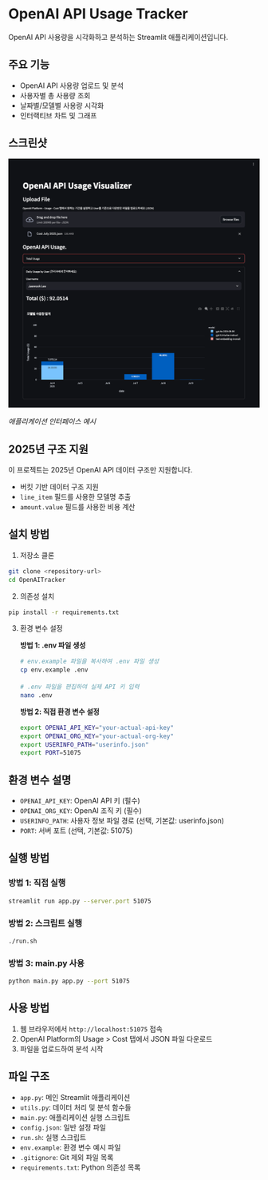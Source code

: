 # OpenAI API Usage Tracker

OpenAI API 사용량을 시각화하고 분석하는 Streamlit 애플리케이션입니다.

## 주요 기능

- OpenAI API 사용량 업로드 및 분석
- 사용자별 총 사용량 조회
- 날짜별/모델별 사용량 시각화
- 인터랙티브 차트 및 그래프

## 스크린샷

![OpenAI API Usage Tracker](assets/sample_image.png)

*애플리케이션 인터페이스 예시*

## 2025년 구조 지원

이 프로젝트는 2025년 OpenAI API 데이터 구조만 지원합니다.
- 버킷 기반 데이터 구조 지원
- `line_item` 필드를 사용한 모델명 추출
- `amount.value` 필드를 사용한 비용 계산

## 설치 방법

1. 저장소 클론
```bash
git clone <repository-url>
cd OpenAITracker
```

2. 의존성 설치
```bash
pip install -r requirements.txt
```

3. 환경 변수 설정
   
   **방법 1: .env 파일 생성**
   ```bash
   # env.example 파일을 복사하여 .env 파일 생성
   cp env.example .env
   
   # .env 파일을 편집하여 실제 API 키 입력
   nano .env
   ```
   
   **방법 2: 직접 환경 변수 설정**
   ```bash
   export OPENAI_API_KEY="your-actual-api-key"
   export OPENAI_ORG_KEY="your-actual-org-key"
   export USERINFO_PATH="userinfo.json"
   export PORT=51075
   ```

## 환경 변수 설명

- `OPENAI_API_KEY`: OpenAI API 키 (필수)
- `OPENAI_ORG_KEY`: OpenAI 조직 키 (필수)
- `USERINFO_PATH`: 사용자 정보 파일 경로 (선택, 기본값: userinfo.json)
- `PORT`: 서버 포트 (선택, 기본값: 51075)

## 실행 방법

### 방법 1: 직접 실행
```bash
streamlit run app.py --server.port 51075
```

### 방법 2: 스크립트 실행
```bash
./run.sh
```

### 방법 3: main.py 사용
```bash
python main.py app.py --port 51075
```

## 사용 방법

1. 웹 브라우저에서 `http://localhost:51075` 접속
2. OpenAI Platform의 Usage > Cost 탭에서 JSON 파일 다운로드
3. 파일을 업로드하여 분석 시작

## 파일 구조

- `app.py`: 메인 Streamlit 애플리케이션
- `utils.py`: 데이터 처리 및 분석 함수들
- `main.py`: 애플리케이션 실행 스크립트
- `config.json`: 일반 설정 파일
- `run.sh`: 실행 스크립트
- `env.example`: 환경 변수 예시 파일
- `.gitignore`: Git 제외 파일 목록
- `requirements.txt`: Python 의존성 목록